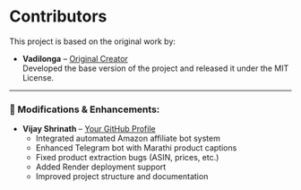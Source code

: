 # Contributors

This project is based on the original work by:

- **Vadilonga** – [Original Creator](https://github.com/vadilonga)  
  Developed the base version of the project and released it under the MIT License.

---

### 🔧 Modifications & Enhancements:

- **Vijay Shrinath** – [Your GitHub Profile](https://github.com/vj-shrinath)
  - Integrated automated Amazon affiliate bot system
  - Enhanced Telegram bot with Marathi product captions
  - Fixed product extraction bugs (ASIN, prices, etc.)
  - Added Render deployment support
  - Improved project structure and documentation